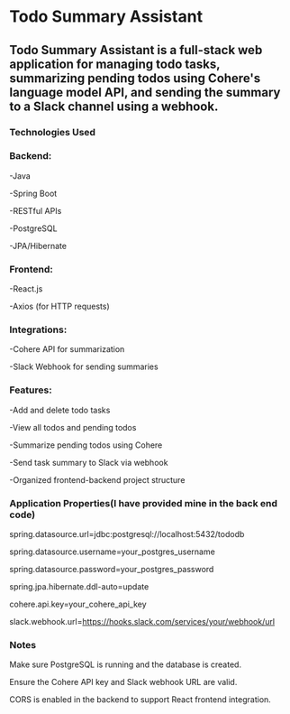 # Todo Summary Assistant

## Todo Summary Assistant is a full-stack web application for managing todo tasks, summarizing pending todos using Cohere's language model API, and sending the summary to a Slack channel using a webhook.

### Technologies Used

### Backend:

-Java

-Spring Boot

-RESTful APIs

-PostgreSQL

-JPA/Hibernate

### Frontend:

-React.js

-Axios (for HTTP requests)

### Integrations:

-Cohere API for summarization

-Slack Webhook for sending summaries

### Features:

-Add and delete todo tasks

-View all todos and pending todos

-Summarize pending todos using Cohere

-Send task summary to Slack via webhook

-Organized frontend-backend project structure

### Application Properties(I have provided mine in the back end code)

spring.datasource.url=jdbc:postgresql://localhost:5432/tododb

spring.datasource.username=your_postgres_username

spring.datasource.password=your_postgres_password

spring.jpa.hibernate.ddl-auto=update

cohere.api.key=your_cohere_api_key

slack.webhook.url=https://hooks.slack.com/services/your/webhook/url

### Notes

Make sure PostgreSQL is running and the database is created.

Ensure the Cohere API key and Slack webhook URL are valid.

CORS is enabled in the backend to support React frontend integration.
